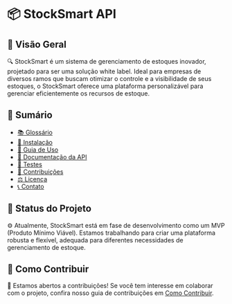 # 📦 StockSmart API

## 🌟 Visão Geral
🔍 StockSmart é um sistema de gerenciamento de estoques inovador, projetado para ser uma solução white label. 
Ideal para empresas de diversos ramos que buscam otimizar o controle e a visibilidade de seus estoques, o StockSmart 
oferece uma plataforma personalizável para gerenciar eficientemente os recursos de estoque.

## 📑 Sumário
- [📚 Glossário](docs/Glossary.md)
- [🔧 Instalação](Installation.md)
- [🚀 Guia de Uso](UsageGuide.md)
- [📖 Documentação da API](APIDocumentation.md)
- [🧪 Testes](Testing.md)
- [🤝 Contribuições](Contributing.md)
- [⚖️ Licença](docs/LICENSE.md)
- [📞 Contato](Contact.md)

## 🚧 Status do Projeto
⚙️ Atualmente, StockSmart está em fase de desenvolvimento como um MVP (Produto Mínimo Viável). Estamos trabalhando para criar uma plataforma robusta e flexível, adequada para diferentes necessidades de gerenciamento de estoque.

## 🌱 Como Contribuir
🤗 Estamos abertos a contribuições! Se você tem interesse em colaborar com o projeto, confira nosso guia de contribuições em [Como Contribuir](Contributing.md).

